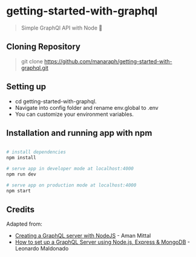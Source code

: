 # getting-started-with-graphql
> Simple GraphQl API with Node 🚀

## Cloning Repository
> git clone https://github.com/manaraph/getting-started-with-graphql.git

## Setting up
- cd getting-started-with-graphql.
- Navigate into config folder and rename env.global to .env
- You can customize your environment variables.

## Installation and running app with npm
``` bash

# install dependencies
npm install 

# serve app in developer mode at localhost:4000
npm run dev

# serve app on production mode at localhost:4000
npm start

```

## Credits
Adapted from:
- [Creating a GraphQL server with NodeJS](https://medium.com/crowdbotics/creating-a-graphql-server-with-nodejs-ef9814a7e0e6) - Aman Mittal
- [How to set up a GraphQL Server using Node.js, Express & MongoDB](https://medium.com/free-code-camp/how-to-set-up-a-graphql-server-using-node-js-express-mongodb-52421b73f474) - Leonardo Maldonado
